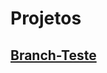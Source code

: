 # Projetos

## [Branch-Teste](https://github.com/ghsumiyasu/Projetos/blob/main/README-Branch-Teste-01-br-pt.md)
